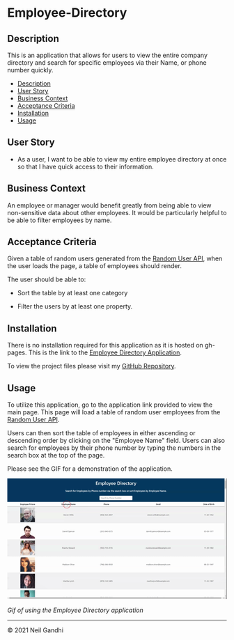 # Employee-Directory

## Description

This is an application that allows for users to view the entire company directory and search for specific employees via their Name, or phone number quickly.

- [Description](#description)
- [User Story](#user-story)
- [Business Context](#business-context)
- [Acceptance Criteria](#acceptance-criteria)
- [Installation](#installation)
- [Usage](#usage)

## User Story

- As a user, I want to be able to view my entire employee directory at once so that I have quick access to their information.

## Business Context

An employee or manager would benefit greatly from being able to view non-sensitive data about other employees. It would be particularly helpful to be able to filter employees by name.

## Acceptance Criteria

Given a table of random users generated from the [Random User API](https://randomuser.me/), when the user loads the page, a table of employees should render.

The user should be able to:

- Sort the table by at least one category

- Filter the users by at least one property.

## Installation

There is no installation required for this application as it is hosted on gh-pages. This is the link to the [Employee Directory Application](https://ntch2000.github.io/employee-directory/).

To view the project files please visit my [GitHub Repository](https://github.com/ntch2000/employee-directory).

## Usage

To utilize this application, go to the application link provided to view the main page. This page will load a table of random user employees from the [Random User API](https://randomuser.me/).

Users can then sort the table of employees in either ascending or descending order by clicking on the "Employee Name" field. Users can also search for employees by their phone number by typing the numbers in the search box at the top of the page.

Please see the GIF for a demonstration of the application.

![Employee Directory Demo GIF](./assets/gifs/emp-directory-demo.gif "Budget Tracker Demo GIF")

_Gif of using the Employee Directory application_

---

© 2021 Neil Gandhi
